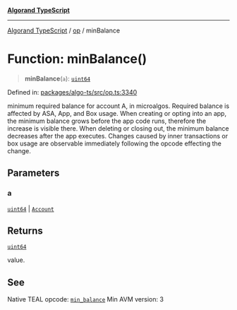[**Algorand TypeScript**](../../README.md)

***

[Algorand TypeScript](../../modules.md) / [op](../README.md) / minBalance

# Function: minBalance()

> **minBalance**(`a`): [`uint64`](../../index/type-aliases/uint64.md)

Defined in: [packages/algo-ts/src/op.ts:3340](https://github.com/algorandfoundation/puya-ts/blob/main/packages/algo-ts/src/op.ts#L3340)

minimum required balance for account A, in microalgos. Required balance is affected by ASA, App, and Box usage. When creating or opting into an app, the minimum balance grows before the app code runs, therefore the increase is visible there. When deleting or closing out, the minimum balance decreases after the app executes. Changes caused by inner transactions or box usage are observable immediately following the opcode effecting the change.

## Parameters

### a

[`uint64`](../../index/type-aliases/uint64.md) | [`Account`](../../index/type-aliases/Account.md)

## Returns

[`uint64`](../../index/type-aliases/uint64.md)

value.

## See

Native TEAL opcode: [`min_balance`](https://dev.algorand.co/reference/algorand-teal/opcodes#min_balance)
Min AVM version: 3
